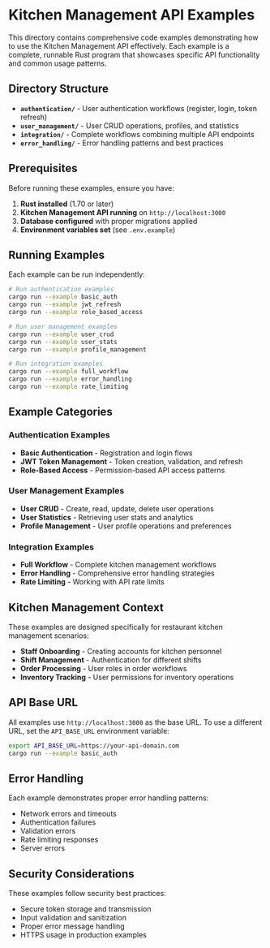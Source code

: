 # Kitchen Management API Examples

This directory contains comprehensive code examples demonstrating how to use the Kitchen Management API effectively. Each example is a complete, runnable Rust program that showcases specific API functionality and common usage patterns.

## Directory Structure

- **`authentication/`** - User authentication workflows (register, login, token refresh)
- **`user_management/`** - User CRUD operations, profiles, and statistics
- **`integration/`** - Complete workflows combining multiple API endpoints
- **`error_handling/`** - Error handling patterns and best practices

## Prerequisites

Before running these examples, ensure you have:

1. **Rust installed** (1.70 or later)
2. **Kitchen Management API running** on `http://localhost:3000`
3. **Database configured** with proper migrations applied
4. **Environment variables set** (see `.env.example`)

## Running Examples

Each example can be run independently:

```bash
# Run authentication examples
cargo run --example basic_auth
cargo run --example jwt_refresh
cargo run --example role_based_access

# Run user management examples
cargo run --example user_crud
cargo run --example user_stats
cargo run --example profile_management

# Run integration examples
cargo run --example full_workflow
cargo run --example error_handling
cargo run --example rate_limiting
```

## Example Categories

### Authentication Examples
- **Basic Authentication** - Registration and login flows
- **JWT Token Management** - Token creation, validation, and refresh
- **Role-Based Access** - Permission-based API access patterns

### User Management Examples
- **User CRUD** - Create, read, update, delete user operations
- **User Statistics** - Retrieving user stats and analytics
- **Profile Management** - User profile operations and preferences

### Integration Examples
- **Full Workflow** - Complete kitchen management workflows
- **Error Handling** - Comprehensive error handling strategies
- **Rate Limiting** - Working with API rate limits

## Kitchen Management Context

These examples are designed specifically for restaurant kitchen management scenarios:

- **Staff Onboarding** - Creating accounts for kitchen personnel
- **Shift Management** - Authentication for different shifts
- **Order Processing** - User roles in order workflows
- **Inventory Tracking** - User permissions for inventory operations

## API Base URL

All examples use `http://localhost:3000` as the base URL. To use a different URL, set the `API_BASE_URL` environment variable:

```bash
export API_BASE_URL=https://your-api-domain.com
cargo run --example basic_auth
```

## Error Handling

Each example demonstrates proper error handling patterns:
- Network errors and timeouts
- Authentication failures
- Validation errors
- Rate limiting responses
- Server errors

## Security Considerations

These examples follow security best practices:
- Secure token storage and transmission
- Input validation and sanitization
- Proper error message handling
- HTTPS usage in production examples